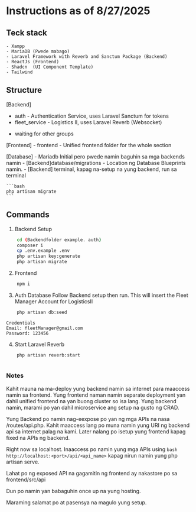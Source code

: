 # Instructions as of 8/27/2025

##  Teck stack
    - Xampp
    - MariaDB (Pwede mabago)
    - Laravel Framework with Reverb and Sanctum Package (Backend)
    - ReactJs (Frontend)
    - Shadcn  (UI Component Template)
    - Tailwind

##  Structure
[Backend]
- auth          - Authentication Service, uses Laravel Sanctum for tokens
- fleet_service - Logistics II, uses Laravel Reverb (Websocket)

* waiting for other groups

[Frontend]
    - frontend      - Unified frontend folder for the whole section

[Database]
    - Mariadb Initial pero pwede namin baguhin sa mga backends namin
    - [Backend]database/migrations - Location ng Database Blueprints namin.
    - [Backend] terminal, kapag na-setup na yung backend, run sa terminal

    ```bash
    php artisan migrate
    ```

##  Commands
1. Backend Setup
```bash
    cd (Backendfolder example. auth)
    composer i
    cp .env.example .env
    php artisan key:generate
    php artisan migrate
```

2. Frontend
```bash
    npm i
```
3. Auth Database
    Follow Backend setup then run. This will insert the Fleet Manager Account for LogisticsII
```bash
    php artisan db:seed
```
    Credentials
    Email: fleetManager@gmail.com
    Password: 123456

4. Start Laravel Reverb

```bash
    php artisan reverb:start
    
```

### Notes
Kahit mauna na ma-deploy yung backend namin sa internet para maaccess namin sa frontend. Yung frontend naman namin separate deployment yan dahil unified frontend na yan buong cluster so isa lang. Yung backend namin, marami po yan dahil microservice ang setup na gusto ng CRAD.

Yung Backend po namin nag-eexpose po yan ng mga APIs na nasa /routes/api.php. Kahit maaccess lang po muna namin yung URI ng backend api sa internet palag na kami. Later nalang po isetup yung frontend kapag fixed na APIs ng backend.

Right now sa localhost. Inaaccess po namin yung mga APIs using ```bash http://localhost:<port>/api/<api_name>``` kapag nirun namin yung php artisan serve. 

Lahat po ng exposed API na gagamitin ng frontend ay nakastore po sa frontend/src/api

Dun po namin yan babaguhin once up na yung hosting.

Maraming salamat po at pasensya na magulo yung setup.


        


        